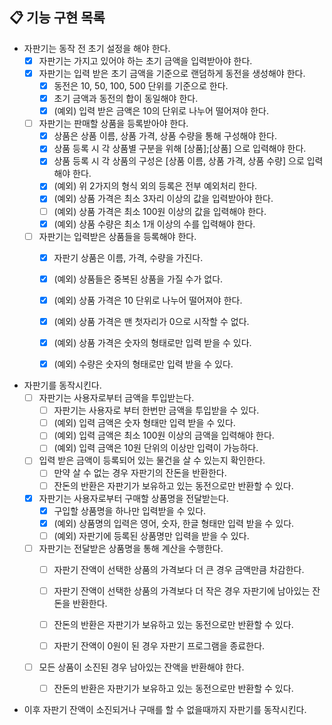 ## 📋 기능 구현 목록

- 자판기는 동작 전 초기 설정을 해야 한다.
  - [X] 자판기는 가지고 있어야 하는 초기 금액을 입력받아야 한다.
  - [X] 자판기는 입력 받은 초기 금액을 기준으로 랜덤하게 동전을 생성해야 한다.
    - [X] 동전은 10, 50, 100, 500 단위를 기준으로 한다.
    - [X] 초기 금액과 동전의 합이 동일해야 한다.
    - [X] (예외) 입력 받은 금액은 10의 단위로 나누어 떨어져야 한다.

  - [ ] 자판기는 판매할 상품을 등록받아야 한다.
    - [X] 상품은 상품 이름, 상품 가격, 상품 수량을 통해 구성해야 한다.
    - [X] 상품 등록 시 각 상품별 구분을 위해 [상품];[상품] 으로 입력해야 한다.
    - [X] 상품 등록 시 각 상품의 구성은 [상품 이름, 상품 가격, 상품 수량] 으로 입력해야 한다.
    - [X] (예외) 위 2가지의 형식 외의 등록은 전부 예외처리 한다.
    - [X] (예외) 상품 가격은 최소 3자리 이상의 값을 입력받아야 한다.
    - [ ] (예외) 상품 가격은 최소 100원 이상의 값을 입력해야 한다.
    - [X] (예외) 상품 수량은 최소 1개 이상의 수를 입력해야 한다.
    
  - [ ] 자판기는 입력받은 상품들을 등록해야 한다.
    - [X] 자판기 상품은 이름, 가격, 수량을 가진다.
    - [X] (예외) 상품들은 중복된 상품을 가질 수가 없다.
    - [X] (예외) 상품 가격은 10 단위로 나누어 떨어져야 한다.
    - [X] (예외) 상품 가격은 맨 첫자리가 0으로 시작할 수 없다.
    - [X] (예외) 상품 가격은 숫자의 형태로만 입력 받을 수 있다.
    - [x] (예외) 수량은 숫자의 형태로만 입력 받을 수 있다.


- 자판기를 동작시킨다.
  - [ ] 자판기는 사용자로부터 금액을 투입받는다.
    - [ ] 자판기는 사용자로 부터 한번만 금액을 투입받을 수 있다.
    - [ ] (예외) 입력 금액은 숫자 형태만 입력 받을 수 있다.
    - [ ] (예외) 입력 금액은 최소 100원 이상의 금액을 입력해야 한다.
    - [ ] (예외) 입력 금액은 10원 단위의 이상만 입력이 가능하다.
    
  - [ ] 입력 받은 금액이 등록되어 있는 물건을 살 수 있는지 확인한다.
    - [ ] 만약 살 수 없는 경우 자판기의 잔돈을 반환한다.
    - [ ] 잔돈의 반환은 자판기가 보유하고 있는 동전으로만 반환할 수 있다.
  
  - [x] 자판기는 사용자로부터 구매할 상품명을 전달받는다.
    - [x] 구입할 상품명을 하나만 입력받을 수 있다.
    - [x] (예외) 상품명의 입력은 영어, 숫자, 한글 형태만 입력 받을 수 있다.
    - [ ] (예외) 자판기에 등록된 상품명만 입력을 받을 수 있다.
  
  - [ ] 자판기는 전달받은 상품명을 통해 계산을 수행한다.
    - [ ] 자판기 잔액이 선택한 상품의 가격보다 더 큰 경우 금액만큼 차감한다.

    - [ ] 자판기 잔액이 선택한 상품의 가격보다 더 작은 경우 자판기에 남아있는 잔돈을 반환한다.
    - [ ] 잔돈의 반환은 자판기가 보유하고 있는 동전으로만 반환할 수 있다.

    - [ ] 자판기 잔액이 0원이 된 경우 자판기 프로그램을 종료한다.

  - [ ] 모든 상품이 소진된 경우 남아있는 잔액을 반환해야 한다.
    - [ ] 잔돈의 반환은 자판기가 보유하고 있는 동전으로만 반환할 수 있다.


- 이후 자판기 잔액이 소진되거나 구매를 할 수 없을때까지 자판기를 동작시킨다.
